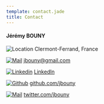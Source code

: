```yaml
---
template: contact.jade
title: Contact
---
```


#### Jérémy BOUNY

![Location](/makerelative/en/images/icons/location.png)
Clermont-Ferrand, France

[![Mail](/makerelative/en/images/icons/mail.png)][mail]
[jbouny@gmail.com][mail]

[![Linkedin](/makerelative/en/images/icons/linkedin.png)][linkedin]
[LinkedIn][linkedin]

[![Github](/makerelative/en/images/icons/github.png)][github]
[github.com/jbouny][github]

[![Mail](/makerelative/en/images/icons/twitter.png)][twitter]
[twitter.com/jbouny][twitter]


[mail]: mailto:jbouny@gmail.com
[linkedin]: https://fr.linkedin.com/in/jbouny
[twitter]: https://twitter.com/JBouny
[github]: https://github.com/jbouny